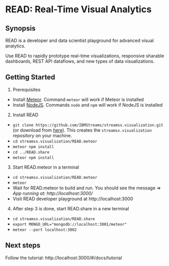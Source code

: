 # READ: Real-Time Visual Analytics

## Synopsis
READ is a developer and data scientist playground for advanced visual analytics.

Use READ to rapidly prototype real-time visualizations, responsive sharable dashboards, REST API dataflows, and new types of data visualizations.

## Getting Started
1. Prerequisites
  * Install [Meteor](https://www.meteor.com). Command `meteor` will work if Meteor is installed
  * Install [NodeJS](https://nodejs.org/en/). Commands `node` and `npm` will work if NodeJS is installed
2. Install READ
  * ```git clone https://github.com/IBMStreams/streamsx.visualization.git``` (or download from [here](https://github.com/IBMStreams/streamsx.visualization/archive/master.zip)). This creates the  `streamsx.visualization` repository on your machine.
  * ```cd streamsx.visualization/READ.meteor```
  * ```meteor npm install```
  * ```cd ../READ.share```
  * ```meteor npm install```
3. Start READ.meteor in a terminal
  * ```cd streamsx.visualization/READ.meteor```
  * ```meteor```
  * Wait for READ.meteor to build and run. You should see the message *=> App running at: http://localhost:3000/*
  * Visit READ developer playground at http://localhost:3000
4. After step 3 is done, start READ.share in a new terminal
  * ```cd streamsx.visualization/READ.share```
  * ```export MONGO_URL="mongodb://localhost:3001/meteor"```
  * ```meteor --port localhost:3002```

## Next steps
Follow the tutorial: http://localhost:3000/#/docs/tutorial
